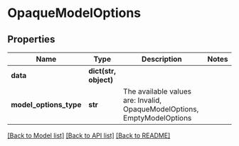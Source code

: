 # OpaqueModelOptions


## Properties
Name | Type | Description | Notes
------------ | ------------- | ------------- | -------------
**data** | **dict(str, object)** |  | 
**model_options_type** | **str** | The available values are: Invalid, OpaqueModelOptions, EmptyModelOptions | 

[[Back to Model list]](../README.md#documentation-for-models) [[Back to API list]](../README.md#documentation-for-api-endpoints) [[Back to README]](../README.md)


